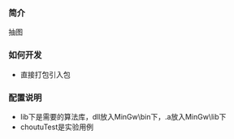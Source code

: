 ### 简介
抽图

### 如何开发
* 直接打包引入包

### 配置说明
* lib下是需要的算法库，dll放入MinGw\bin下，.a放入MinGw\lib下
* choutuTest是实验用例
